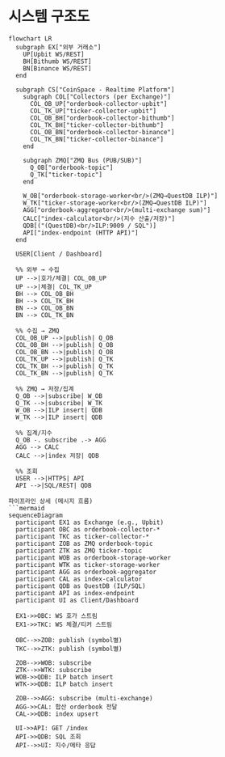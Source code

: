 
# 시스템 구조도

```mermaid
flowchart LR
  subgraph EX["외부 거래소"]
    UP[Upbit WS/REST]
    BH[Bithumb WS/REST]
    BN[Binance WS/REST]
  end

  subgraph CS["CoinSpace - Realtime Platform"]
    subgraph COL["Collectors (per Exchange)"]
      COL_OB_UP["orderbook-collector-upbit"]
      COL_TK_UP["ticker-collector-upbit"]
      COL_OB_BH["orderbook-collector-bithumb"]
      COL_TK_BH["ticker-collector-bithumb"]
      COL_OB_BN["orderbook-collector-binance"]
      COL_TK_BN["ticker-collector-binance"]
    end

    subgraph ZMQ["ZMQ Bus (PUB/SUB)"]
      Q_OB["orderbook-topic"]
      Q_TK["ticker-topic"]
    end

    W_OB["orderbook-storage-worker<br/>(ZMQ→QuestDB ILP)"]
    W_TK["ticker-storage-worker<br/>(ZMQ→QuestDB ILP)"]
    AGG["orderbook-aggregator<br/>(multi-exchange sum)"]
    CALC["index-calculator<br/>(지수 산출/저장)"]
    QDB[("(QuestDB)<br/>ILP:9009 / SQL")]
    API["index-endpoint (HTTP API)"]
  end

  USER[Client / Dashboard]

  %% 외부 → 수집
  UP -->|호가/체결| COL_OB_UP
  UP -->|체결| COL_TK_UP
  BH --> COL_OB_BH
  BH --> COL_TK_BH
  BN --> COL_OB_BN
  BN --> COL_TK_BN

  %% 수집 → ZMQ
  COL_OB_UP -->|publish| Q_OB
  COL_OB_BH -->|publish| Q_OB
  COL_OB_BN -->|publish| Q_OB
  COL_TK_UP -->|publish| Q_TK
  COL_TK_BH -->|publish| Q_TK
  COL_TK_BN -->|publish| Q_TK

  %% ZMQ → 저장/집계
  Q_OB -->|subscribe| W_OB
  Q_TK -->|subscribe| W_TK
  W_OB -->|ILP insert| QDB
  W_TK -->|ILP insert| QDB

  %% 집계/지수
  Q_OB -. subscribe .-> AGG
  AGG --> CALC
  CALC -->|index 저장| QDB

  %% 조회
  USER -->|HTTPS| API
  API -->|SQL/REST| QDB

파이프라인 상세 (메시지 흐름)
```mermaid
sequenceDiagram
  participant EX1 as Exchange (e.g., Upbit)
  participant OBC as orderbook-collector-*
  participant TKC as ticker-collector-*
  participant ZOB as ZMQ orderbook-topic
  participant ZTK as ZMQ ticker-topic
  participant WOB as orderbook-storage-worker
  participant WTK as ticker-storage-worker
  participant AGG as orderbook-aggregator
  participant CAL as index-calculator
  participant QDB as QuestDB (ILP/SQL)
  participant API as index-endpoint
  participant UI as Client/Dashboard

  EX1->>OBC: WS 호가 스트림
  EX1->>TKC: WS 체결/티커 스트림

  OBC-->>ZOB: publish (symbol별)
  TKC-->>ZTK: publish (symbol별)

  ZOB-->>WOB: subscribe
  ZTK-->>WTK: subscribe
  WOB->>QDB: ILP batch insert
  WTK->>QDB: ILP batch insert

  ZOB-->>AGG: subscribe (multi-exchange)
  AGG->>CAL: 합산 orderbook 전달
  CAL->>QDB: index upsert

  UI->>API: GET /index
  API->>QDB: SQL 조회
  API-->>UI: 지수/메타 응답


